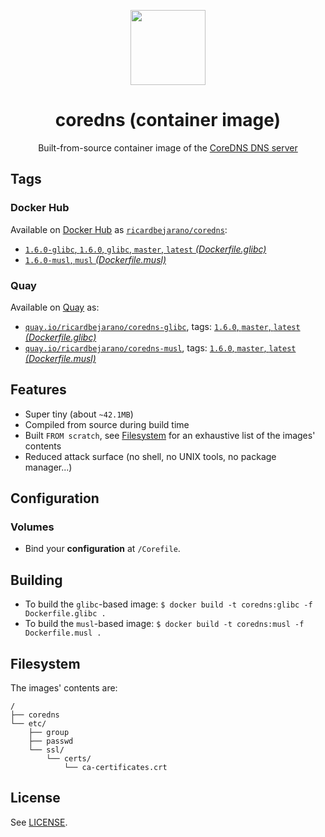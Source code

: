 <p align="center"><img src="https://emojipedia-us.s3.dualstack.us-west-1.amazonaws.com/thumbs/320/apple/198/earth-globe-europe-africa_1f30d.png" width="120px"></p>
<h1 align="center">coredns (container image)</h1>
<p align="center">Built-from-source container image of the <a href="https://coredns.io/">CoreDNS DNS server</a></p>


## Tags

### Docker Hub

Available on [Docker Hub](https://hub.docker.com) as [`ricardbejarano/coredns`](https://hub.docker.com/r/ricardbejarano/coredns):

- [`1.6.0-glibc`, `1.6.0`, `glibc`, `master`, `latest` *(Dockerfile.glibc)*](https://github.com/ricardbejarano/coredns/blob/master/Dockerfile.glibc)
- [`1.6.0-musl`, `musl` *(Dockerfile.musl)*](https://github.com/ricardbejarano/coredns/blob/master/Dockerfile.musl)

### Quay

Available on [Quay](https://quay.io) as:

- [`quay.io/ricardbejarano/coredns-glibc`](https://quay.io/repository/ricardbejarano/coredns-glibc), tags: [`1.6.0`, `master`, `latest` *(Dockerfile.glibc)*](https://github.com/ricardbejarano/coredns/blob/master/Dockerfile.glibc)
- [`quay.io/ricardbejarano/coredns-musl`](https://quay.io/repository/ricardbejarano/coredns-musl), tags: [`1.6.0`, `master`, `latest` *(Dockerfile.musl)*](https://github.com/ricardbejarano/coredns/blob/master/Dockerfile.musl)


## Features

* Super tiny (about `~42.1MB`)
* Compiled from source during build time
* Built `FROM scratch`, see [Filesystem](#filesystem) for an exhaustive list of the images' contents
* Reduced attack surface (no shell, no UNIX tools, no package manager...)


## Configuration

### Volumes

- Bind your **configuration** at `/Corefile`.


## Building

- To build the `glibc`-based image: `$ docker build -t coredns:glibc -f Dockerfile.glibc .`
- To build the `musl`-based image: `$ docker build -t coredns:musl -f Dockerfile.musl .`


## Filesystem

The images' contents are:

```
/
├── coredns
└── etc/
    ├── group
    ├── passwd
    └── ssl/
        └── certs/
            └── ca-certificates.crt
```


## License

See [LICENSE](https://github.com/ricardbejarano/coredns/blob/master/LICENSE).
